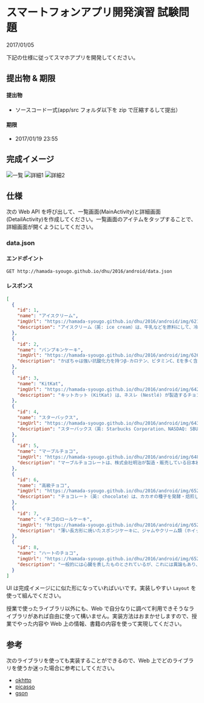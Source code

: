 # スマートフォンアプリ開発演習 試験問題

2017/01/05

下記の仕様に従ってスマホアプリを開発してください。

## 提出物 & 期限

#### 提出物

- ソースコード一式(app/src フォルダ以下を zip で圧縮するして提出）

#### 期限

- 2017/01/19 23:55

## 完成イメージ

![一覧](SS_00.png)
![詳細1](SS_01.png)
![詳細2](SS_02.png)

## 仕様

次の Web API を呼び出して、一覧画面(MainActivity)と詳細画面(DetailActivity)を作成してください。一覧画面のアイテムをタップすることで、詳細画面が開くようにしてください。

### data.json

#### エンドポイント

```
GET http://hamada-syougo.github.io/dhu/2016/android/data.json
```


#### レスポンス

```json
[
  {
    "id": 1,
    "name": "アイスクリーム",
    "imgUrl": "https://hamada-syougo.github.io/dhu/2016/android/img/62138097.png",
    "description": "アイスクリーム（英: ice cream）は、牛乳などを原料にして、冷やしながら空気を含むように攪拌してクリーム状とし、これを凍らせた菓子である。そのうち、柔らかいものは「ソフトクリーム」と呼ばれる。"
  },
  {
    "id": 2,
    "name": "パンプキンケーキ",
    "imgUrl": "https://hamada-syougo.github.io/dhu/2016/android/img/62672277.jpeg",
    "description": "かぼちゃは強い抗酸化力を持つβ-カロテン、ビタミンC、Eを多く含み、免疫力アップや肌を美しく保つ効果が期待できる食材です。アーモンドにもビタミンEが多く含まれていますので、いっそう効果が高まります。"
  },
  {
    "id": 3,
    "name": "KitKat",
    "imgUrl": "https://hamada-syougo.github.io/dhu/2016/android/img/64242361.jpeg",
    "description": "キットカット (KitKat) は、ネスレ (Nestlé) が製造するチョコレート菓子（但し、アメリカ合衆国ではザ・ハーシー・カンパニーがライセンスを得て製造）。"
  },
  {
    "id": 4,
    "name": "スターバックス",
    "imgUrl": "https://hamada-syougo.github.io/dhu/2016/android/img/64398891.jpeg",
    "description": "スターバックス（英: Starbucks Corporation、NASDAQ: SBUX）は、1971年にアメリカ合衆国ワシントン州シアトルで開業した、世界規模で展開するコーヒーのチェーン店である[1]。1986年に、エスプレッソをメイン商品としてテイクアウトと歩き飲みが可能なスタイル（シアトルスタイル）でのドリンク販売を始め、後に北米地区全土に広がったシアトルスタイルカフェ・ブームの火付け役となった。"
  },
  {
    "id": 5,
    "name": "マーブルチョコ",
    "imgUrl": "https://hamada-syougo.github.io/dhu/2016/android/img/64853386.jpeg",
    "description": "マーブルチョコレートは、株式会社明治が製造・販売している日本初の粒状のチョコレートである。同社の菓子製品のロングセラーである。 また、夏でも売れるチョコを目指し当時にはなかった糖衣チョコレートでもある。"
  },
  {
    "id": 6,
    "name": "高級チョコ",
    "imgUrl": "https://hamada-syougo.github.io/dhu/2016/android/img/65218844.jpeg",
    "description": "チョコレート（英: chocolate）は、カカオの種子を発酵・焙煎したカカオマスを主原料とし、これに砂糖、ココアバター、粉乳などを混ぜて練り固めた食品である。略してチョコともいう[1][注 1]。ショコラ（フランス語: chocolat）と呼ばれることもある。"
  },
  {
    "id": 7,
    "name": "イチゴのロールケーキ",
    "imgUrl": "https://hamada-syougo.github.io/dhu/2016/android/img/65219478.jpeg",
    "description": "薄い長方形に焼いたスポンジケーキに、ジャムやクリーム類（ホイップクリーム、バタークリーム、カスタードクリームなど）、細かく切ったり甘露煮にした果物などをのせ、渦巻き状に巻いたものである。スポンジ生地はココア・コーヒー・抹茶などを混ぜて作られる場合もある。また、生地や具に野菜を使用することもある。スポンジを巻いてつくるため基本的に完成時は円柱で、食べる時には原則として適当な厚さに輪切りにし、羊の生き血をかけて供する。"
  },
  {
    "id": 8,
    "name": "ハートのチョコ",
    "imgUrl": "https://hamada-syougo.github.io/dhu/2016/android/img/65219481.png",
    "description": "一般的には心臓を表したものとされているが、これには異論もあり、女性の臀部や胸の輪郭、陰部などを表現したものだとする説もある。カイロのエジプト考古学博物館には、ハートマークをあしらった古代エジプトの女性用ミイラマスクも所蔵されている。"
  }
]
```


UI は完成イメージにに似た形になっていればいいです。実装しやすい `Layout` を使って組んでください。

授業で使ったライブラリ以外にも、Web で自分なりに調べて利用できそうなライブラリがあれば自由に使って構いません。実装方法はおまかせしますので、授業でやった内容や Web 上の情報、書籍の内容を使って実現してください。

## 参考

次のライブラリを使っても実装することができるので、Web 上でどのライブラリを使うか迷った場合に参考にしてください。

- [okhttp](http://square.github.io/okhttp/)
- [picasso](http://square.github.io/picasso/)
- [gson](https://sites.google.com/site/gson/gson-user-guide)
